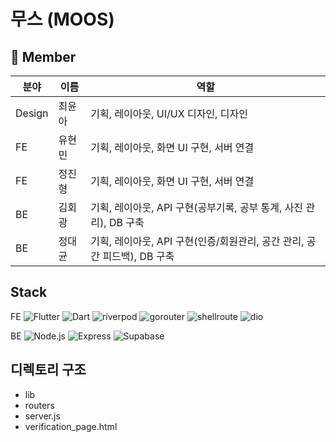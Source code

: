 # 무스 (MOOS)

## 📍 Member

| 분야    | 이름    | 역할 |
|--------|--------|----------------------------------------------------------------------------------------------------------------------------------|
| Design | 최윤아 | 기획, 레이아웃, UI/UX 디자인, 디자인                                                                                         |
| FE     | 유현민 | 기획, 레이아웃, 화면 UI 구현, 서버 연결                                                  |
| FE     | 정진형 | 기획, 레이아웃, 화면 UI 구현, 서버 연결                                             |
| BE     | 김회광 | 기획, 레이아웃, API 구현(공부기록, 공부 통계, 사진 관리), DB 구축                                                            |
| BE     | 정대균 | 기획, 레이아웃, API 구현(인증/회원관리, 공간 관리, 공간 피드백), DB 구축                                                                 |

## Stack

FE ![Flutter](https://img.shields.io/badge/Flutter-02569B?style=flat&logo=flutter&logoColor=white) 
  ![Dart](https://img.shields.io/badge/Dart-0175C2?style=flat&logo=dart&logoColor=white) 
  ![riverpod](https://img.shields.io/badge/riverpod-78C257?style=flat) 
  ![gorouter](https://img.shields.io/badge/gorouter-02569B?style=flat) 
  ![shellroute](https://img.shields.io/badge/shellroute-02569B?style=flat) 
  ![dio](https://img.shields.io/badge/dio-007AFF?style=flat)
  
BE ![Node.js](https://img.shields.io/badge/Node.js-339933?style=flat&logo=nodedotjs&logoColor=white) 
  ![Express](https://img.shields.io/badge/Express-000000?style=flat&logo=express&logoColor=white) 
  ![Supabase](https://img.shields.io/badge/Supabase-3ECF8E?style=flat&logo=supabase&logoColor=white) 



## 디렉토리 구조
- lib  
- routers
- server.js
- verification_page.html
 

